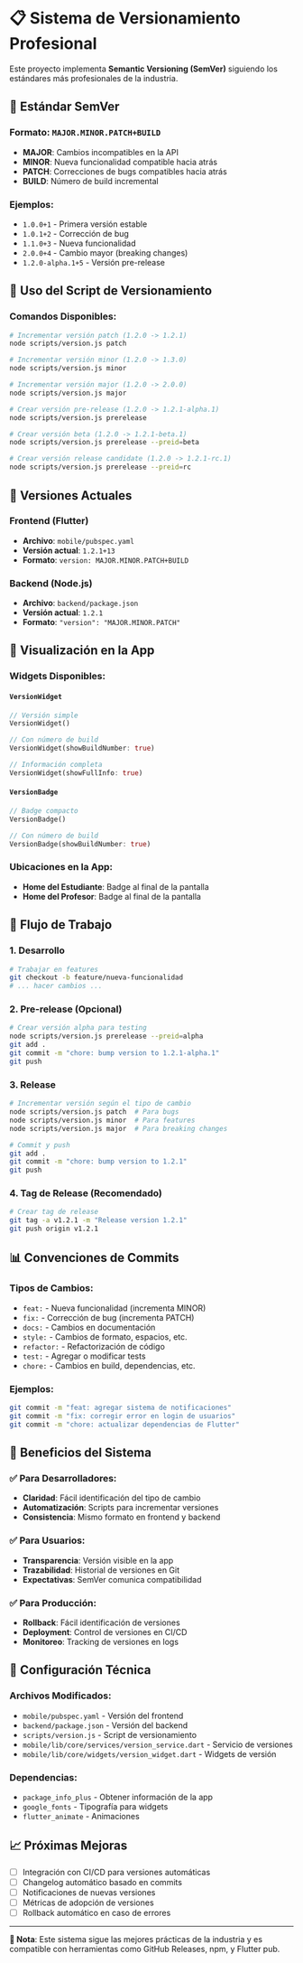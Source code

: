 # 📋 Sistema de Versionamiento Profesional

Este proyecto implementa **Semantic Versioning (SemVer)** siguiendo los estándares más profesionales de la industria.

## 🎯 Estándar SemVer

### Formato: `MAJOR.MINOR.PATCH+BUILD`

- **MAJOR**: Cambios incompatibles en la API
- **MINOR**: Nueva funcionalidad compatible hacia atrás
- **PATCH**: Correcciones de bugs compatibles hacia atrás
- **BUILD**: Número de build incremental

### Ejemplos:
- `1.0.0+1` - Primera versión estable
- `1.0.1+2` - Corrección de bug
- `1.1.0+3` - Nueva funcionalidad
- `2.0.0+4` - Cambio mayor (breaking changes)
- `1.2.0-alpha.1+5` - Versión pre-release

## 🚀 Uso del Script de Versionamiento

### Comandos Disponibles:

```bash
# Incrementar versión patch (1.2.0 -> 1.2.1)
node scripts/version.js patch

# Incrementar versión minor (1.2.0 -> 1.3.0)
node scripts/version.js minor

# Incrementar versión major (1.2.0 -> 2.0.0)
node scripts/version.js major

# Crear versión pre-release (1.2.0 -> 1.2.1-alpha.1)
node scripts/version.js prerelease

# Crear versión beta (1.2.0 -> 1.2.1-beta.1)
node scripts/version.js prerelease --preid=beta

# Crear versión release candidate (1.2.0 -> 1.2.1-rc.1)
node scripts/version.js prerelease --preid=rc
```

## 📱 Versiones Actuales

### Frontend (Flutter)
- **Archivo**: `mobile/pubspec.yaml`
- **Versión actual**: `1.2.1+13`
- **Formato**: `version: MAJOR.MINOR.PATCH+BUILD`

### Backend (Node.js)
- **Archivo**: `backend/package.json`
- **Versión actual**: `1.2.1`
- **Formato**: `"version": "MAJOR.MINOR.PATCH"`

## 🎨 Visualización en la App

### Widgets Disponibles:

#### `VersionWidget`
```dart
// Versión simple
VersionWidget()

// Con número de build
VersionWidget(showBuildNumber: true)

// Información completa
VersionWidget(showFullInfo: true)
```

#### `VersionBadge`
```dart
// Badge compacto
VersionBadge()

// Con número de build
VersionBadge(showBuildNumber: true)
```

### Ubicaciones en la App:
- **Home del Estudiante**: Badge al final de la pantalla
- **Home del Profesor**: Badge al final de la pantalla

## 🔄 Flujo de Trabajo

### 1. Desarrollo
```bash
# Trabajar en features
git checkout -b feature/nueva-funcionalidad
# ... hacer cambios ...
```

### 2. Pre-release (Opcional)
```bash
# Crear versión alpha para testing
node scripts/version.js prerelease --preid=alpha
git add .
git commit -m "chore: bump version to 1.2.1-alpha.1"
git push
```

### 3. Release
```bash
# Incrementar versión según el tipo de cambio
node scripts/version.js patch  # Para bugs
node scripts/version.js minor  # Para features
node scripts/version.js major  # Para breaking changes

# Commit y push
git add .
git commit -m "chore: bump version to 1.2.1"
git push
```

### 4. Tag de Release (Recomendado)
```bash
# Crear tag de release
git tag -a v1.2.1 -m "Release version 1.2.1"
git push origin v1.2.1
```

## 📊 Convenciones de Commits

### Tipos de Cambios:
- `feat:` - Nueva funcionalidad (incrementa MINOR)
- `fix:` - Corrección de bug (incrementa PATCH)
- `docs:` - Cambios en documentación
- `style:` - Cambios de formato, espacios, etc.
- `refactor:` - Refactorización de código
- `test:` - Agregar o modificar tests
- `chore:` - Cambios en build, dependencias, etc.

### Ejemplos:
```bash
git commit -m "feat: agregar sistema de notificaciones"
git commit -m "fix: corregir error en login de usuarios"
git commit -m "chore: actualizar dependencias de Flutter"
```

## 🎯 Beneficios del Sistema

### ✅ Para Desarrolladores:
- **Claridad**: Fácil identificación del tipo de cambio
- **Automatización**: Scripts para incrementar versiones
- **Consistencia**: Mismo formato en frontend y backend

### ✅ Para Usuarios:
- **Transparencia**: Versión visible en la app
- **Trazabilidad**: Historial de versiones en Git
- **Expectativas**: SemVer comunica compatibilidad

### ✅ Para Producción:
- **Rollback**: Fácil identificación de versiones
- **Deployment**: Control de versiones en CI/CD
- **Monitoreo**: Tracking de versiones en logs

## 🔧 Configuración Técnica

### Archivos Modificados:
- `mobile/pubspec.yaml` - Versión del frontend
- `backend/package.json` - Versión del backend
- `scripts/version.js` - Script de versionamiento
- `mobile/lib/core/services/version_service.dart` - Servicio de versiones
- `mobile/lib/core/widgets/version_widget.dart` - Widgets de versión

### Dependencias:
- `package_info_plus` - Obtener información de la app
- `google_fonts` - Tipografía para widgets
- `flutter_animate` - Animaciones

## 📈 Próximas Mejoras

- [ ] Integración con CI/CD para versiones automáticas
- [ ] Changelog automático basado en commits
- [ ] Notificaciones de nuevas versiones
- [ ] Métricas de adopción de versiones
- [ ] Rollback automático en caso de errores

---

**📝 Nota**: Este sistema sigue las mejores prácticas de la industria y es compatible con herramientas como GitHub Releases, npm, y Flutter pub.
